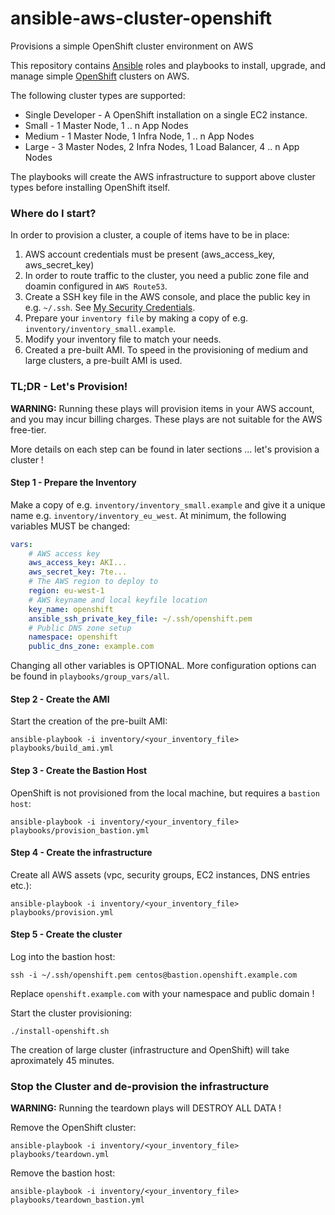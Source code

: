 # ansible-aws-cluster-openshift
Provisions a simple OpenShift cluster environment on AWS

This repository contains [Ansible](https://www.ansible.com/) roles and
playbooks to install, upgrade, and manage simple
[OpenShift](https://www.openshift.com/) clusters on AWS.

The following cluster types are supported:

* Single Developer - A OpenShift installation on a single EC2 instance.
* Small - 1 Master Node, 1 .. n App Nodes
* Medium - 1 Master Node, 1 Infra Node, 1 .. n App Nodes
* Large - 3 Master Nodes, 2 Infra Nodes, 1 Load Balancer, 4 .. n App Nodes

The playbooks will create the AWS infrastructure to support above cluster types before installing OpenShift itself.

### Where do I start?

In order to provision a cluster, a couple of items have to be in place:

1) AWS account credentials must be present (aws_access_key, aws_secret_key)
2) In order to route traffic to the cluster, you need a public zone file and doamin configured in `AWS Route53`.
3) Create a SSH key file in the AWS console, and place the public key in e.g. `~/.ssh`. See [My Security Credentials](https://console.aws.amazon.com/iam/home#/security_credential).
4) Prepare your `inventory file` by making a copy of e.g. `inventory/inventory_small.example`.
5) Modify your inventory file to match your needs.
6) Created a pre-built AMI. To speed in the provisioning of medium and large clusters, a pre-built AMI is used.


### TL;DR - Let's Provision!

**WARNING:** Running these plays will provision items in your AWS account, and you may incur billing charges. These plays are not suitable for the AWS free-tier.

More details on each step can be found in later sections ... let's provision a cluster !

#### Step 1 - Prepare the Inventory

Make a copy of e.g. `inventory/inventory_small.example` and give it a unique name e.g. `inventory/inventory_eu_west`. At minimum, the following variables MUST be changed:

```yaml
vars:
    # AWS access key
    aws_access_key: AKI...
    aws_secret_key: 7te...
    # The AWS region to deploy to
    region: eu-west-1
    # AWS keyname and local keyfile location
    key_name: openshift
    ansible_ssh_private_key_file: ~/.ssh/openshift.pem
    # Public DNS zone setup
    namespace: openshift
    public_dns_zone: example.com
```

Changing all other variables is OPTIONAL. More configuration options can be found in `playbooks/group_vars/all`.

#### Step 2 - Create the AMI

Start the creation of the pre-built AMI:

```shell
ansible-playbook -i inventory/<your_inventory_file> playbooks/build_ami.yml
```

#### Step 3 - Create the Bastion Host

OpenShift is not provisioned from the local machine, but requires a `bastion host`:

```shell
ansible-playbook -i inventory/<your_inventory_file> playbooks/provision_bastion.yml
```

#### Step 4 - Create the infrastructure

Create all AWS assets (vpc, security groups, EC2 instances, DNS entries etc.):

```shell
ansible-playbook -i inventory/<your_inventory_file> playbooks/provision.yml
```

#### Step 5 - Create the cluster

Log into the bastion host:

```shell
ssh -i ~/.ssh/openshift.pem centos@bastion.openshift.example.com
```

Replace `openshift.example.com` with your namespace and public domain !

Start the cluster provisioning:

```shell
./install-openshift.sh
```

The creation of large cluster (infrastructure and OpenShift) will take aproximately 45 minutes.

### Stop the Cluster and de-provision the infrastructure

**WARNING:** Running the teardown plays will DESTROY ALL DATA !

Remove the OpenShift cluster:

```shell
ansible-playbook -i inventory/<your_inventory_file> playbooks/teardown.yml
```

Remove the bastion host:

```shell
ansible-playbook -i inventory/<your_inventory_file> playbooks/teardown_bastion.yml
```